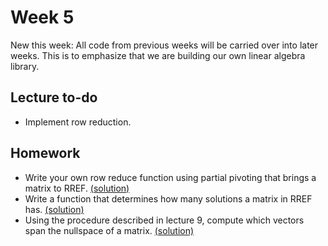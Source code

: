 # Week 5

New this week: All code from previous weeks will be carried over into later weeks. This is to emphasize that we are building our own linear algebra library.

## Lecture to-do
* Implement row reduction.

## Homework
* Write your own row reduce function using partial pivoting that brings a matrix to RREF. [(solution)](https://github.com/rbxmath/Vector101/blob/cf97625868db499e90430600cc1409a789a276b4/week-5/homework/SystemSolver.lua#L8-L91)
* Write a function that determines how many solutions a matrix in RREF has. [(solution)](https://github.com/rbxmath/Vector101/blob/cf97625868db499e90430600cc1409a789a276b4/week-5/homework/SystemSolver.lua#L93-L123)
* Using the procedure described in lecture 9, compute which vectors span the nullspace of a matrix. [(solution)](https://github.com/rbxmath/Vector101/blob/cf97625868db499e90430600cc1409a789a276b4/week-5/homework/SystemSolver.lua#L125-L163)
